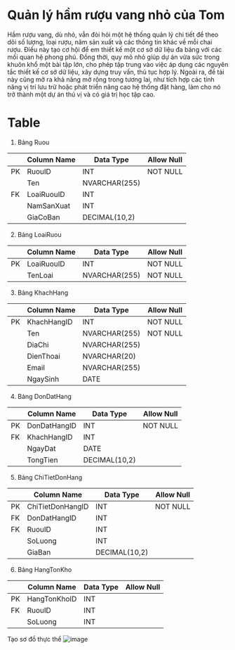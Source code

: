 # Quản lý hầm rượu vang nhỏ của Tom
Hầm rượu vang, dù nhỏ, vẫn đòi hỏi một hệ thống quản lý chi tiết để theo dõi số lượng, loại rượu, năm sản xuất và các thông tin khác về mỗi chai rượu. Điều này tạo cơ hội để em thiết kế một cơ sở dữ liệu đa bảng với các mối quan hệ phong phú. Đồng thời, quy mô nhỏ giúp dự án vừa sức trong khuôn khổ một bài tập lớn, cho phép tập trung vào việc áp dụng các nguyên tắc thiết kế cơ sở dữ liệu, xây dựng truy vấn, thủ tục hợp lý. Ngoài ra, đề tài này cũng mở ra khả năng mở rộng trong tương lai, như tích hợp các tính năng vị trí lưu trữ hoặc phát triển nâng cao hệ thống đặt hàng, làm cho nó trở thành một dự án thú vị và có giá trị học tập cao.

# Table
1. Bảng Ruou

||Column Name|Data Type|Allow Null|
|--|--|--|--|
|PK|RuouID|INT|NOT NULL|
||Ten|NVARCHAR(255)||
|FK|LoaiRuouID|INT||
||NamSanXuat|INT|| 
||GiaCoBan|DECIMAL(10,2) ||

2. Bảng LoaiRuou

||Column Name|Data Type|Allow Null|
|--|--|--|--|
|PK|LoaiRuouID|INT| NOT NULL|
||TenLoai|NVARCHAR(255)|NOT NULL|

3. Bảng KhachHang

| |Column Name|Data Type|Allow Null|
|--|--|--|--|
|PK|KhachHangID|INT|NOT NULL|
||Ten|NVARCHAR(255)|NOT NULL|
||DiaChi|NVARCHAR(255)||
||DienThoai|NVARCHAR(20)||
||Email|NVARCHAR(255)|| 
||NgaySinh|DATE||

4. Bảng DonDatHang

| |Column Name|Data Type|Allow Null|
|--|--|--|--|
|PK|DonDatHangID|INT|NOT NULL|
|FK|KhachHangID|INT||
||NgayDat|DATE||
||TongTien|DECIMAL(10,2)||

5. Bảng ChiTietDonHang

||Column Name|Data Type|Allow Null|
|--|--|--|--|
|PK|ChiTietDonHangID|INT|NOT NULL|
|FK|DonDatHangID|INT||
|FK|RuouID|INT||
||SoLuong|INT||
||GiaBan|DECIMAL(10,2)||

6. Bảng HangTonKho

| |Column Name|Data Type|Allow Null|
|--|--|--|--|
|PK|HangTonKhoID|INT||
|FK|RuouID|INT||
||SoLuong|INT||

Tạo sơ đồ thực thể 
![image](https://github.com/hoanggchinh/QuanLyHamRuouVangLX/assets/168759759/ed27f4b1-948d-494e-8c61-5ef6a3fd0b90)

